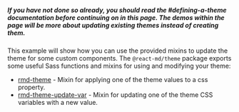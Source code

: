 ##### If you have not done so already, you should read the #defining-a-theme documentation before continuing on in this page. The demos within the page will be more about updating existing themes instead of creating them.

This example will show how you can use the provided mixins to update the theme
for some custom components. The `@react-md/theme` package exports some useful
Sass functions and mixins for using and modifying your theme:

- [rmd-theme](/packages/theme/sassdoc#mixin-rmd-theme) - Mixin for applying one
  of the theme values to a css property.
- [rmd-theme-update-var](/packages/theme/sassdoc#mixin-rmd-theme-update-var) -
  Mixin for updating one of the theme CSS variables with a new value.
